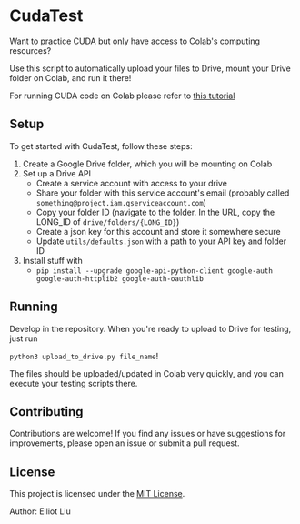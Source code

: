 # CudaTest

Want to practice CUDA but only have access to Colab's computing resources?

Use this script to automatically upload your files to Drive, mount your Drive folder on Colab, and run it there!

For running CUDA code on Colab please refer to [this tutorial](https://github.com/notY0rick/cuda_practice)

## Setup

To get started with CudaTest, follow these steps:

1. Create a Google Drive folder, which you will be mounting on Colab
2. Set up a Drive API
   - Create a service account with access to your drive
   - Share your folder with this service account's email (probably called `something@project.iam.gserviceaccount.com`)
   - Copy your folder ID (navigate to the folder. In the URL, copy the LONG_ID of `drive/folders/{LONG_ID}`)
   - Create a json key for this account and store it somewhere secure
   - Update `utils/defaults.json` with a path to your API key and folder ID
3. Install stuff with
   - `pip install --upgrade google-api-python-client google-auth google-auth-httplib2 google-auth-oauthlib`

## Running

Develop in the repository. When you're ready to upload to Drive for testing, just run 

`python3 upload_to_drive.py file_name`!

The files should be uploaded/updated in Colab very quickly, and you can execute your testing scripts there.

## Contributing

Contributions are welcome! If you find any issues or have suggestions for improvements, please open an issue or submit a pull request.

## License

This project is licensed under the [MIT License](LICENSE).


Author: Elliot Liu
